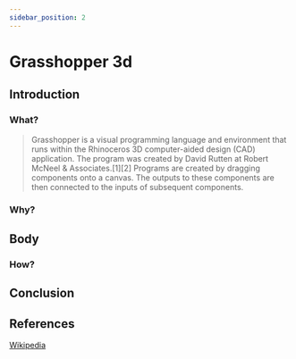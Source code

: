```yaml
---
sidebar_position: 2
---
```


# Grasshopper 3d

## Introduction

### What?

> Grasshopper is a visual programming language and environment that runs within the Rhinoceros 3D computer-aided design (CAD) application. The program was created by David Rutten at Robert McNeel & Associates.[1][2] Programs are created by dragging components onto a canvas. The outputs to these components are then connected to the inputs of subsequent components.

### Why?

## Body

### How?

## Conclusion

## References

[Wikipedia](https://en.wikipedia.org/wiki/Grasshopper_3D)